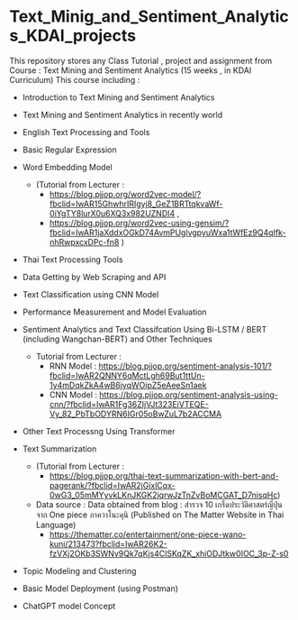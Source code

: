 # Text_Minig_and_Sentiment_Analytics_KDAI_projects
This repository stores any Class Tutorial  , project and assignment from Course : Text Mining and Sentiment Analytics (15 weeks ,  in KDAI Curriculum)
This course including :
- Introduction to Text Mining and Sentiment Analytics
- Text Mining and Sentiment Analytics in recently world
- English Text Processing and Tools
- Basic Regular Expression
- Word Embedding Model
  - (Tutorial from Lecturer :
     - https://blog.pjjop.org/word2vec-model/?fbclid=IwAR15GhwhrIRIgyj8_GeZ1BRTtqkvaWf-0iYgTY8lurX0u6XQ3x982UZNDI4  ,
     - https://blog.pjjop.org/word2vec-using-gensim/?fbclid=IwAR1jaXddxOGkD74AvmPUglvgpyuWxa1tWfEz9Q4qIfk-nhRwpxcxDPc-fn8  )
- Thai Text Processing Tools
- Data Getting by Web Scraping and API
- Text Classification using CNN Model
- Performance Measurement and Model Evaluation
- Sentiment Analytics and Text Classifcation Using Bi-LSTM / BERT (including Wangchan-BERT) and Other Techniques
  - Tutorial from Lecturer :
    - RNN Model : https://blog.pjjop.org/sentiment-analysis-101/?fbclid=IwAR2QNNY6qMctLgh69But1ttUn-1y4mDqkZkA4wB6jyqWOipZ5eAeeSn1aek
    - CNN Model : https://blog.pjjop.org/sentiment-analysis-using-cnn/?fbclid=IwAR1Fg36ZIjVJt323EiVTEQE-Vy_82_PbTbODYRN6IGr05oBwZuL7b2ACCMA
      
- Other Text Processng Using Transformer
- Text Summarization
  - (Tutorial from Lecturer : 
    - https://blog.pjjop.org/thai-text-summarization-with-bert-and-pagerank/?fbclid=IwAR2jGixlCqx-0wG3_05mMYyvkLKnJKGK2jqrwJzTnZvBoMCGAT_D7nisqHc)
  - Data source : Data obtained from blog : สำรวจ 10 เกร็ดประวัติศาสตร์ญี่ปุ่นจาก One piece ภาควาโนะคุนิ (Published on The Matter Website in Thai Language)
    - https://thematter.co/entertainment/one-piece-wano-kuni/213473?fbclid=IwAR26K2-fzVXj2OKb3SWNv9Qk7qKjs4ClSKqZK_xhiODJtkw0IOC_3p-Z-s0
      
- Topic Modeling and Clustering
- Basic Model Deployment (using Postman)
- ChatGPT model Concept 
